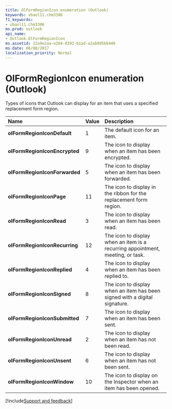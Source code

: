 ```yaml
---
title: OlFormRegionIcon enumeration (Outlook)
keywords: vbaol11.chm3306
f1_keywords:
- vbaol11.chm3306
ms.prod: outlook
api_name:
- Outlook.OlFormRegionIcon
ms.assetid: 22a9e2aa-e264-8392-b1ad-a2ab995b6440
ms.date: 06/08/2017
localization_priority: Normal
---
```



# OlFormRegionIcon enumeration (Outlook)

Types of icons that Outlook can display for an item that uses a specified replacement form region.



|Name|Value|Description|
|:-----|:-----|:-----|
| **olFormRegionIconDefault**|1|The default icon for an item.|
| **olFormRegionIconEncrypted**|9|The icon to display when an item has been encrypted.|
| **olFormRegionIconForwarded**|5|The icon to display when an item has been forwarded.|
| **olFormRegionIconPage**|11|The icon to display in the ribbon for the replacement form region.|
| **olFormRegionIconRead**|3|The icon to display when an item has been read.|
| **olFormRegionIconRecurring**|12|The icon to display when an item is a recurring appointment, meeting, or task.|
| **olFormRegionIconReplied**|4|The icon to display when an item has been replied to.|
| **olFormRegionIconSigned**|8|The icon to display when an item has been signed with a digital signature.|
| **olFormRegionIconSubmitted**|7|The icon to display when an item has been sent.|
| **olFormRegionIconUnread**|2|The icon to display when an item has not been read.|
| **olFormRegionIconUnsent**|6|The icon to display when an item has not been sent.|
| **olFormRegionIconWindow**|10|The icon to display on the Inspector when an item has been opened.|

[!include[Support and feedback](~/includes/feedback-boilerplate.md)]